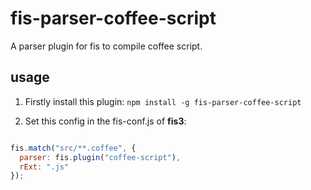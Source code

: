 # fis-parser-coffee-script

A parser plugin for fis to compile coffee script.

## usage

1. Firstly install this plugin: `npm install -g fis-parser-coffee-script`

2. Set this config in the fis-conf.js of **fis3**:

```javascript

fis.match("src/**.coffee", {
  parser: fis.plugin("coffee-script"),
  rExt: ".js"
});

```